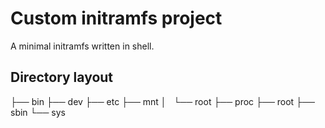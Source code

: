 # Custom initramfs project

A minimal initramfs written in shell.

## Directory layout
├── bin
├── dev
├── etc
├── mnt
│   └── root
├── proc
├── root
├── sbin
└── sys

